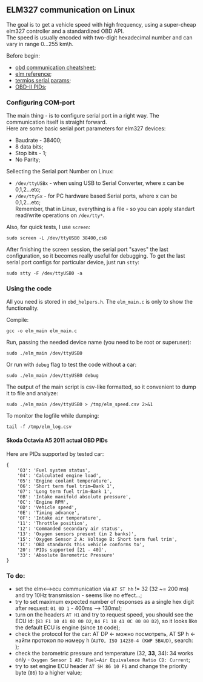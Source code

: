 ## ELM327 communication on Linux  

The goal is to get a vehicle speed with high frequency, using a super-cheap elm327 controller and a standardized OBD API.  
The speed is usually encoded with two-digit hexadecimal number and can vary in range 0...255 km\h.  

Before begin:  
 - [obd communication cheatsheet](https://gist.github.com/gasparian/d8c24743e0e2527e2c1c3090a1bcf9df);  
 - [elm reference](https://www.elmelectronics.com/wp-content/uploads/2016/07/ELM327DS.pdf);  
 - [termios serial params](https://www.cmrr.umn.edu/~strupp/serial.html);  
 - [OBD-II PIDs](https://en.wikipedia.org/wiki/OBD-II_PIDs);  

### Configuring COM-port  

The main thing - is to configure serial port in a right way. The communication itself is straight forward.  
Here are some basic serial port parameters for elm327 devices:  
 - Baudrate - 38400; 
 - 8 data bits;  
 - Stop bits - 1;  
 - No Parity;  

Sellecting the Serial port Number on Linux:  
 - `/dev/ttyUSBx` - when using USB to Serial Converter, where x can be 0,1,2...etc;  
 - `/dev/ttySx`   - for PC hardware based Serial ports, where x can be 0,1,2...etc;  
Remember, that in Linux, everything is a file - so you can apply standart read/write operations on `/dev/tty*`.  

Also, for quick tests, I use `screen`:  
```
sudo screen -L /dev/ttyUSB0 38400,cs8
```  
After finishing the screen session, the serial port "saves" the last configuration, so it becomes really useful for debugging. To get the last serial port configs for particular device, just run `stty`:  
```
sudo stty -F /dev/ttyUSB0 -a
```  

### Using the code  

All you need is stored in `obd_helpers.h`. The `elm_main.c` is only to show the functionality.  

Compile:  
```
gcc -o elm_main elm_main.c
```  
Run, passing the needed device name (you need to be root or superuser):  
```
sudo ./elm_main /dev/ttyUSB0
```  
Or run with `debug` flag to test the code without a car:  
```
sudo ./elm_main /dev/ttyUSB0 debug
```  
The output of the main script is csv-like formatted, so it convenient to dump it to file and analyze:  
```
sudo ./elm_main /dev/ttyUSB0 > /tmp/elm_speed.csv 2>&1
```  
To monitor the logfile while dumping:  
```
tail -f /tmp/elm_log.csv
```  

#### Skoda Octavia A5 2011 actual OBD PIDs  
Here are PIDs supported by tested car:  
```
{
    '03': 'Fuel system status',
    '04': 'Calculated engine load',
    '05': 'Engine coolant temperature',
    '06': 'Short term fuel trim—Bank 1',
    '07': 'Long term fuel trim—Bank 1',
    '0B': 'Intake manifold absolute pressure',
    '0C': 'Engine RPM',
    '0D': 'Vehicle speed',
    '0E': 'Timing advance',
    '0F': 'Intake air temperature',
    '11': 'Throttle position',
    '12': 'Commanded secondary air status',
    '13': 'Oxygen sensors present (in 2 banks)',
    '15': 'Oxygen Sensor 2 A: Voltage B: Short term fuel trim',
    '1C': 'OBD standards this vehicle conforms to',
    '20': 'PIDs supported [21 - 40]',
    '33': 'Absolute Barometric Pressure'
}
```  


### To do:  
 - set the elm<-->ecu communication via `AT ST hh` != 32 (32 ~= 200 ms) and try 10Hz transmission - seems like no effect...;  
 - try to set maximum expected number of responses as a single hex digit after request: `01 0D 1` - 400ms --> 130ms!;   
 - turn on the headers `AT H1` and try to request speed, you should see the ECU id: (`83 F1 10 41 0D 00 D2`, `84 F1 10 41 0C 00 00 D2`), so it looks like the default ECU is engine (since `10` code);  
  - check the protocol for the car: AT DP <- можно посмотреть, AT SP h <- найти протокол по номеру h (`AUTO, ISO 14230-4 (KWP 5BAUD)`, search: );  
  - check the barometric pressure and temperature (32, **33**, 34): 34 works only - `Oxygen Sensor 1 AB: Fuel–Air Equivalence Ratio CD: Current`;  
  - try to set engine ECU header `AT SH 86 10 F1` and change the priority byte (`86`) to a higher value;  
